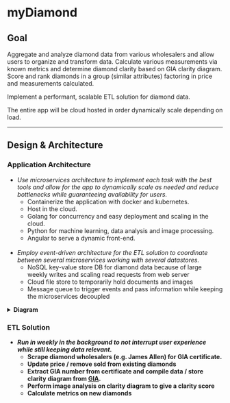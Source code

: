 # myDiamond

## Goal

Aggregate and analyze diamond data from various wholesalers and allow users to organize and transform data. Calculate various measurements via known metrics and determine diamond clarity based on GIA clarity diagram. Score and rank diamonds in a group (similar attributes) factoring in price and measurements calculated.

Implement a performant, scalable ETL solution for diamond data.

The entire app will be cloud hosted in order dynamically scale depending on load.

***

## Design & Architecture

### Application Architecture

- *Use microservices architecture to implement each task with the best tools and allow for the app to dynamically scale as needed and reduce bottlenecks while guaranteeing availability for users.*
  - Containerize the application with docker and kubernetes.
  - Host in the cloud.
  - Golang for concurrency and easy deployment and scaling in the cloud.
  - Python for machine learning, data analysis and image processing.
  - Angular to serve a dynamic front-end.
  <br>
- *Employ event-driven architecture for the ETL solution to coordinate between several microservices working with several datastores.*
  - NoSQL key-value store DB for diamond data because of large weekly writes and scaling read requests from web server
  - Cloud file store to temporarily hold documents and images
  - Message queue to trigger events and pass information while keeping the microservices decoupled  

<details>
  <summary><b>Diagram<b></summary>
  <p>
    <img src="/application_architecture.png?raw=true" alt="Mountain View">
    </p>
</details>

    
### ETL Solution

- *Run in weekly in the background to not interrupt user experience while still keeping data relevant.*
  - Scrape diamond wholesalers (e.g. James Allen) for GIA certificate.
  - Update price / remove sold from existing diamonds
  - Extract GIA number from certificate and compile data / store clarity diagram from [GIA](www.gia.edu).
  - Perform image analysis on clarity diagram to give a clarity score
  - Calculate metrics on new diamonds
